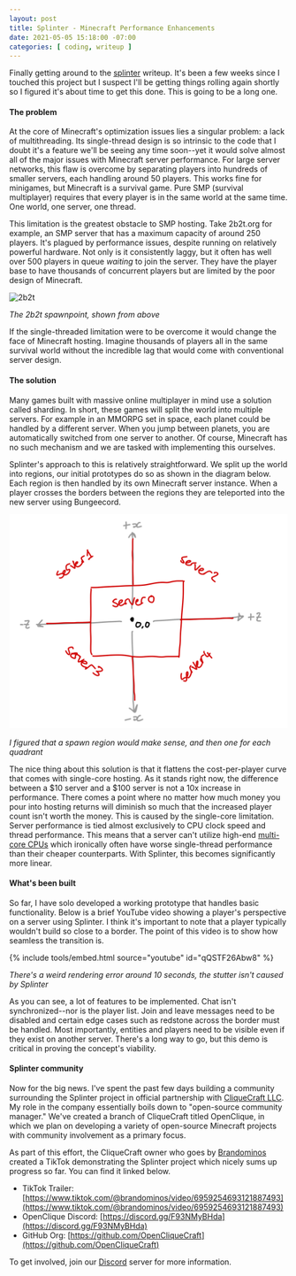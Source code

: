 ```yaml
---
layout: post
title: Splinter - Minecraft Performance Enhancements
date: 2021-05-05 15:18:00 -07:00
categories: [ coding, writeup ]
---
```


Finally getting around to the [splinter](https://github.com/wg4568/splinter/) writeup. It's been a few weeks since I touched this project but I suspect I'll be getting things rolling again shortly so I figured it's about time to get this done. This is going to be a long one.

#### The problem

At the core of Minecraft's optimization issues lies a singular problem: a lack of multithreading. Its single-thread design is so intrinsic to the code that I doubt it's a feature we'll be seeing any time soon--yet it would solve almost all of the major issues with Minecraft server performance. For large server networks, this flaw is overcome by separating players into hundreds of smaller servers, each handling around 50 players. This works fine for minigames, but Minecraft is a survival game. Pure SMP (survival multiplayer) requires that every player is in the same world at the same time. One world, one server, one thread.

This limitation is the greatest obstacle to SMP hosting. Take 2b2t.org for example, an SMP server that has a maximum capacity of around 250 players. It's plagued by performance issues, despite running on relatively powerful hardware. Not only is it consistently laggy, but it often has well over 500 players in queue _waiting_ to join the server. They have the player base to have thousands of concurrent players but are limited by the poor design of Minecraft.

![2b2t](/assets/img/2021-05-05-splinter-overview/2b2t.png)

_The 2b2t spawnpoint, shown from above_

If the single-threaded limitation were to be overcome it would change the face of Minecraft hosting. Imagine thousands of players all in the same survival world without the incredible lag that would come with conventional server design.

#### The solution

Many games built with massive online multiplayer in mind use a solution called sharding. In short, these games will split the world into multiple servers. For example in an MMORPG set in space, each planet could be handled by a different server. When you jump between planets, you are automatically switched from one server to another. Of course, Minecraft has no such mechanism and we are tasked with implementing this ourselves.

Splinter's approach to this is relatively straightforward. We split up the world into regions, our initial prototypes do so as shown in the diagram below. Each region is then handled by its own Minecraft server instance. When a player crosses the borders between the regions they are teleported into the new server using Bungeecord.

![regions](/assets/img/2021-05-05-splinter-overview/world.png)

_I figured that a spawn region would make sense, and then one for each quadrant_

The nice thing about this solution is that it flattens the cost-per-player curve that comes with single-core hosting. As it stands right now, the difference between a $10 server and a $100 server is not a 10x increase in performance. There comes a point where no matter how much money you pour into hosting returns will diminish so much that the increased player count isn't worth the money. This is caused by the single-core limitation. Server performance is tied almost exclusively to CPU clock speed and thread performance. This means that a server can't utilize high-end [multi-core CPUs](https://www.amd.com/en/products/cpu/amd-ryzen-threadripper-3970x) which ironically often have worse single-thread performance than their cheaper counterparts. With Splinter, this becomes significantly more linear.

#### What's been built

So far, I have solo developed a working prototype that handles basic functionality. Below is a brief YouTube video showing a player's perspective on a server using Splinter. I think it's important to note that a player typically wouldn't build so close to a border. The point of this video is to show how seamless the transition is.

{% include tools/embed.html source="youtube" id="qQSTF26Abw8" %}

_There's a weird rendering error around 10 seconds, the stutter isn't caused by Splinter_

As you can see, a lot of features to be implemented. Chat isn't synchronized--nor is the player list. Join and leave messages need to be disabled and certain edge cases such as redstone across the border must be handled. Most importantly, entities and players need to be visible even if they exist on another server. There's a long way to go, but this demo is critical in proving the concept's viability.

#### Splinter community

Now for the big news. I've spent the past few days building a community surrounding the Splinter project in official partnership with [CliqueCraft LLC](https://classic.cliquemc.net/). My role in the company essentially boils down to "open-source community manager." We've created a branch of CliqueCraft titled OpenClique, in which we plan on developing a variety of open-source Minecraft projects with community involvement as a primary focus.

As part of this effort, the CliqueCraft owner who goes by [Brandominos](https://brandominos.com) created a TikTok demonstrating the Splinter project which nicely sums up progress so far. You can find it linked below.

- TikTok Trailer: [https://www.tiktok.com/@brandominos/video/6959254693121887493](https://www.tiktok.com/@brandominos/video/6959254693121887493)
- OpenClique Discord: [https://discord.gg/F93NMyBHda](https://discord.gg/F93NMyBHda)
- GitHub Org: [https://github.com/OpenCliqueCraft](https://github.com/OpenCliqueCraft)

To get involved, join our [Discord](https://discord.gg/F93NMyBHda) server for more information.